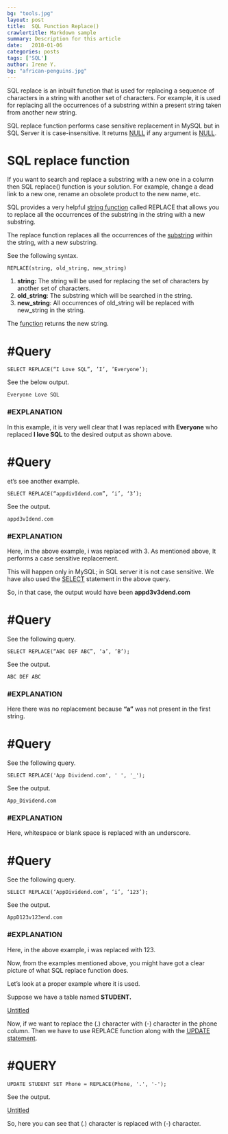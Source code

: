 ```yaml
---
bg: "tools.jpg"
layout: post
title:  SQL Function Replace()
crawlertitle: Markdown sample
summary: Description for this article
date:   2018-01-06
categories: posts
tags: ['SQL']
author: Irene Y.
bg: "african-penguins.jpg"
---
```


SQL replace is an inbuilt function that is used for replacing a sequence of characters in a string with another set of characters. For example, it is used for replacing all the occurrences of a substring within a present string taken from another new string.

SQL replace function performs case sensitive replacement in MySQL but in SQL Server it is case-insensitive. It returns [NULL](https://appdividend.com/2019/08/07/sql-null-functions-example-ifnull-isnull-coalesce-nullif/) if any argument is [NULL](https://appdividend.com/2019/08/07/sql-null-functions-example-ifnull-isnull-coalesce-nullif/).

# **SQL replace function**

If you want to search and replace a substring with a new one in a column then SQL replace() function is your solution. For example, change a dead link to a new one, rename an obsolete product to the new name, etc.

SQL provides a very helpful [string function](https://appdividend.com/2019/08/12/sql-string-functions-example-string-functions-in-sql/) called REPLACE that allows you to replace all the occurrences of the substring in the string with a new substring.

The replace function replaces all the occurrences of the [substring](https://appdividend.com/2019/08/30/sql-substring-function-example-substring-in-sql/) within the string, with a new substring.

See the following syntax.

```
REPLACE(string, old_string, new_string)
```

1. **string:** The string will be used for replacing the set of characters by another set of characters.
2. **old_string**: The substring which will be searched in the string.
3. **new_string**: All occurrences of old_string will be replaced with new_string in the string.

The [function](https://appdividend.com/2019/08/12/sql-string-functions-example-string-functions-in-sql/) returns the new string.

# **#Query**

```
SELECT REPLACE(“I Love SQL”, ’I’, ’Everyone’);

```

See the below output.

```
Everyone Love SQL

```

### **#EXPLANATION**

In this example, it is very well clear that **I** was replaced with **Everyone** who replaced **I love SQL** to the desired output as shown above.

# **#Query**

et’s see another example.

```
SELECT REPLACE(“appdivIdend.com”, ‘i’, ‘3’);
```

See the output.

```
appd3vIdend.com

```

### **#EXPLANATION**

Here, in the above example, i was replaced with 3. As mentioned above, It performs a case sensitive replacement.

This will happen only in MySQL; in SQL server it is not case sensitive. We have also used the [SELECT](https://appdividend.com/2019/04/22/sql-select-query-example-sql-select-statement-tutorial/) statement in the above query.

So, in that case, the output would have been **appd3v3dend.com**

# **#Query**

See the following query.

```
SELECT REPLACE(“ABC DEF ABC”, ‘a’, ’B’);

```

See the output.

```
ABC DEF ABC

```

### **#EXPLANATION**

Here there was no replacement because **“a”** was not present in the first string.

# **#Query**

See the following query.

```
SELECT REPLACE('App Dividend.com', ' ', '_');

```

See the output.

```
App_Dividend.com
```

### **#EXPLANATION**

Here, whitespace or blank space is replaced with an underscore.

# **#Query**

See the following query.

```
SELECT REPLACE(‘AppDividend.com’, ‘i’, ‘123’);

```

See the output.

```
AppD123v123end.com

```

### **#EXPLANATION**

Here, in the above example, i was replaced with 123.

Now, from the examples mentioned above, you might have got a clear picture of what SQL replace function does.

Let’s look at a proper example where it is used.

Suppose we have a table named **STUDENT.**

[Untitled](https://www.notion.so/fbbc98d62c5b4f88843e64ced6f95e1c)

Now, if we want to replace the (.) character with (-) character in the phone column. Then we have to use REPLACE function along with the [UPDATE statement](https://appdividend.com/2019/04/28/sql-update-query-example-sql-update-statement-tutorial/).

# **#QUERY**

```
UPDATE STUDENT SET Phone = REPLACE(Phone, '.', '-');

```

See the output.

[Untitled](https://www.notion.so/db41295d20744c56b917d63385d71013)

So, here you can see that (.) character is replaced with (-) character.
